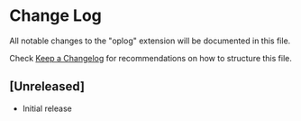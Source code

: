 # Change Log
All notable changes to the "oplog" extension will be documented in this file.

Check [Keep a Changelog](http://keepachangelog.com/) for recommendations on how to structure this file.

## [Unreleased]
- Initial release